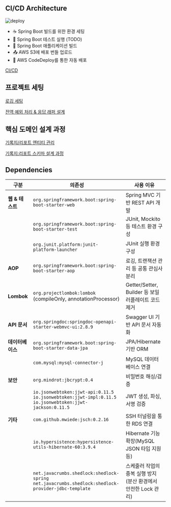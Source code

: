 ## CI/CD Architecture

<img alt="deploy" src="https://github.com/user-attachments/assets/5a5f89ba-67d2-46d6-b109-9dce922b1233" />

- ☕ Spring Boot 빌드를 위한 환경 세팅
- 🧪 Spring Boot 테스트 실행 (TODO)
- 🔨 Spring Boot 애플리케이션 빌드
- 📤 AWS S3에 배포 번들 업로드
- 🚀 AWS CodeDeploy를 통한 자동 배포

[CI/CD](https://github.com/softeerbootcamp-6th/Team2-HakdongMusician/wiki/%5BBE%5D-CI-CD-%ED%8C%8C%EC%9D%B4%ED%94%84%EB%9D%BC%EC%9D%B8)

## 프로젝트 세팅

[로깅 세팅](https://github.com/softeerbootcamp-6th/Team2-HakdongMusician/wiki/%5BBE%5D-logging-%EC%84%B8%ED%8C%85)

[전역 예외 처리 & 응답 래퍼 설계](https://github.com/softeerbootcamp-6th/Team2-HakdongMusician/wiki/%5BBE%5D-%EC%A0%84%EC%97%AD-%EC%98%88%EC%99%B8-%EC%B2%98%EB%A6%AC-&-%EC%9D%91%EB%8B%B5-%EB%9E%98%ED%8D%BC-%EC%84%A4%EA%B3%84)

## 핵심 도메인 설계 과정

[기록지/리포트 엔티티 관리](https://github.com/softeerbootcamp-6th/Team2-HakdongMusician/wiki/%5BBE%5D-%EA%B8%B0%EB%A1%9D%EC%A7%80-%EB%A0%88%ED%8F%AC%ED%8A%B8-%EC%A0%80%EC%9E%A5-%EB%B0%A9%EC%8B%9D-%EB%85%BC%EC%9D%98)

[기록지:리포트 스키마 설계 과정](https://github.com/softeerbootcamp-6th/Team2-HakdongMusician/wiki/%5BBE%5D-%EA%B8%B0%EB%A1%9D%EC%A7%80-%E2%80%90--%EB%A6%AC%ED%8F%AC%ED%8A%B8-%EC%8A%A4%ED%82%A4%EB%A7%88-%EC%84%A4%EA%B3%84-%EA%B3%BC%EC%A0%95)

## Dependencies

| 구분 | 의존성 | 사용 이유 |
|------|--------|-----------|
| **웹 & 테스트** | `org.springframework.boot:spring-boot-starter-web` | Spring MVC 기반 REST API 개발 |
|  | `org.springframework.boot:spring-boot-starter-test` | JUnit, Mockito 등 테스트 환경 구성 |
|  | `org.junit.platform:junit-platform-launcher` | JUnit 실행 환경 구성 |
| **AOP** | `org.springframework.boot:spring-boot-starter-aop` | 로깅, 트랜잭션 관리 등 공통 관심사 분리 |
| **Lombok** | `org.projectlombok:lombok` (compileOnly, annotationProcessor) | Getter/Setter, Builder 등 보일러플레이트 코드 제거 |
| **API 문서** | `org.springdoc:springdoc-openapi-starter-webmvc-ui:2.8.9` | Swagger UI 기반 API 문서 자동화 |
| **데이터베이스** | `org.springframework.boot:spring-boot-starter-data-jpa` | JPA/Hibernate 기반 ORM |
|  | `com.mysql:mysql-connector-j` | MySQL 데이터베이스 연결 |
| **보안** | `org.mindrot:jbcrypt:0.4` | 비밀번호 해싱/검증 |
|  | `io.jsonwebtoken:jjwt-api:0.11.5`<br>`io.jsonwebtoken:jjwt-impl:0.11.5`<br>`io.jsonwebtoken:jjwt-jackson:0.11.5` | JWT 생성, 파싱, 서명 검증 |
| **기타** | `com.github.mwiede:jsch:0.2.16` | SSH 터널링을 통한 RDS 연결 |
|  | `io.hypersistence:hypersistence-utils-hibernate-60:3.9.4` | Hibernate 기능 확장(MySQL JSON 타입 지원 등) |
|  | `net.javacrumbs.shedlock:shedlock-spring`<br>`net.javacrumbs.shedlock:shedlock-provider-jdbc-template` | 스케줄러 작업의 중복 실행 방지 (분산 환경에서 안전한 Lock 관리) |
